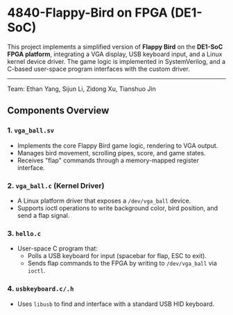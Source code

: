 # 4840-Flappy-Bird on FPGA (DE1-SoC)

This project implements a simplified version of **Flappy Bird** on the **DE1-SoC FPGA platform**, integrating a VGA display, USB keyboard input, and a Linux kernel device driver. The game logic is implemented in SystemVerilog, and a C-based user-space program interfaces with the custom driver.

---

Team: Ethan Yang, Sijun Li, Zidong Xu, Tianshuo Jin

## Components Overview

### 1. `vga_ball.sv`
- Implements the core Flappy Bird game logic, rendering to VGA output.
- Manages bird movement, scrolling pipes, score, and game states.
- Receives "flap" commands through a memory-mapped register interface.

### 2. `vga_ball.c` (Kernel Driver)
- A Linux platform driver that exposes a `/dev/vga_ball` device.
- Supports ioctl operations to write background color, bird position, and send a flap signal.

### 3. `hello.c`
- User-space C program that:
  - Polls a USB keyboard for input (spacebar for flap, ESC to exit).
  - Sends flap commands to the FPGA by writing to `/dev/vga_ball` via `ioctl`.

### 4. `usbkeyboard.c/.h`
- Uses `libusb` to find and interface with a standard USB HID keyboard.

